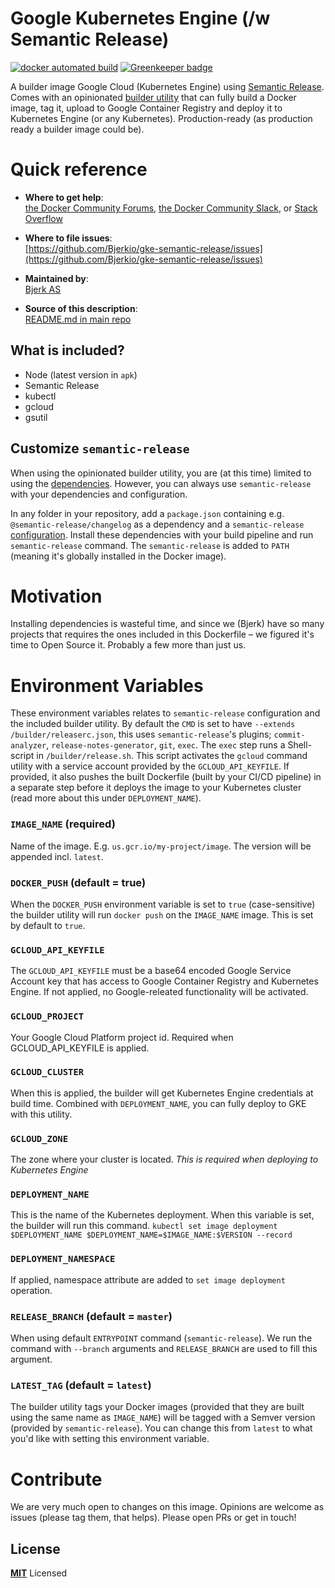 # Google Kubernetes Engine (/w Semantic Release)

[![docker automated build](https://img.shields.io/docker/cloud/automated/bjerk/gke-semantic-release.svg)](https://hub.docker.com/r/bjerk/gke-semantic-release) [![Greenkeeper badge](https://badges.greenkeeper.io/Bjerkio/gke-semantic-release.svg)](https://greenkeeper.io/)

A builder image Google Cloud (Kubernetes Engine) using [Semantic Release](https://github.com/semantic-release/semantic-release). Comes with an opinionated [builder utility](/src/release.sh) that can fully build a Docker image, tag it, upload to Google Container Registry and deploy it to Kubernetes Engine (or any Kubernetes). Production-ready (as production ready a builder image could be).

# Quick reference

-	**Where to get help**:  
	[the Docker Community Forums](https://forums.docker.com/), [the Docker Community Slack](https://blog.docker.com/2016/11/introducing-docker-community-directory-docker-community-slack/), or [Stack Overflow](https://stackoverflow.com/search?tab=newest&q=docker)

-	**Where to file issues**:  
	[https://github.com/Bjerkio/gke-semantic-release/issues](https://github.com/Bjerkio/gke-semantic-release/issues)

-	**Maintained by**:  
	[Bjerk AS](https://github.com/Bjerkio)

-	**Source of this description**:  
	[README.md in main repo](https://github.com/Bjerkio/gke-semantic-release)

## What is included?

 - Node (latest version in `apk`)
 - Semantic Release
 - kubectl
 - gcloud
 - gsutil

## Customize `semantic-release`
When using the opinionated builder utility, you are (at this time) limited to using the [dependencies](src/package.json). However, you can always use `semantic-release` with your
dependencies and configuration. 

In any folder in your repository, add a `package.json` containing e.g. `@semantic-release/changelog` as a dependency and a `semantic-release` [configuration](https://semantic-release.gitbook.io/semantic-release/usage/configuration). Install these dependencies with your build pipeline and run `semantic-release` command. The `semantic-release` is added to `PATH` (meaning it's globally installed in the Docker image).

# Motivation
Installing dependencies is wasteful time, and since we (Bjerk) have so many projects that requires the ones included in this Dockerfile – we figured it's time to Open Source it. Probably a few more than just us.


# Environment Variables
These environment variables relates to `semantic-release` configuration and the included builder utility. By default the `CMD` is set to have `--extends /builder/releaserc.json`, this uses `semantic-release`'s plugins; `commit-analyzer`, `release-notes-generator`, `git`, `exec`.
The `exec` step runs a Shell-script in `/builder/release.sh`. This script activates the `gcloud` command utility with a service account provided by the `GCLOUD_API_KEYFILE`. If provided, it also pushes the built Dockerfile (built by your CI/CD pipeline) in a separate step before it deploys the image to your Kubernetes cluster (read more about this under `DEPLOYMENT_NAME`).

### `IMAGE_NAME` (required)
Name of the image. E.g. `us.gcr.io/my-project/image`. The version will be appended incl. `latest`.

### `DOCKER_PUSH` (default = true)
When the `DOCKER_PUSH` environment variable is set to `true` (case-sensitive) the builder utility
will run `docker push` on the `IMAGE_NAME` image. This is set by default to `true`.

### `GCLOUD_API_KEYFILE`
The `GCLOUD_API_KEYFILE` must be a base64 encoded Google Service Account key that
has access to Google Container Registry and Kubernetes Engine. If not applied,
no Google-releated functionality will be activated.

### `GCLOUD_PROJECT`
Your Google Cloud Platform project id. Required when GCLOUD_API_KEYFILE is applied.

### `GCLOUD_CLUSTER`
When this is applied, the builder will get Kubernetes Engine credentials at build time.
Combined with `DEPLOYMENT_NAME`, you can fully deploy to GKE with this utility.

### `GCLOUD_ZONE`
The zone where your cluster is located. *This is required when deploying to Kubernetes Engine* 

### `DEPLOYMENT_NAME`
This is the name of the Kubernetes deployment. When this variable is set, the builder will
run this command.
`kubectl set image deployment $DEPLOYMENT_NAME $DEPLOYMENT_NAME=$IMAGE_NAME:$VERSION --record`

### `DEPLOYMENT_NAMESPACE`
If applied, namespace attribute are added to `set image deployment` operation.

### `RELEASE_BRANCH` (default = `master`)
When using default `ENTRYPOINT` command (`semantic-release`). We run the command with `--branch` arguments and `RELEASE_BRANCH` are used to fill this argument.

### `LATEST_TAG` (default = `latest`)
The builder utility tags your Docker images (provided that they are built using the same name
as `IMAGE_NAME`) will be tagged with a Semver version (provided by `semantic-release`). You
can change this from `latest` to what you'd like with setting this environment variable.

# Contribute

We are very much open to changes on this image. Opinions are welcome as issues (please tag them, that helps). Please open PRs or get in touch!

## License

**[MIT](LICENSE)** Licensed